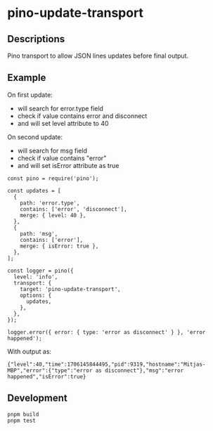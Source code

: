 # pino-update-transport

## Descriptions

Pino transport to allow JSON lines updates before final output.

## Example

On first update:

- will search for error.type field
- check if value contains error and disconnect
- and will set level attribute to 40

On second update:

- will search for msg field
- check if value contains "error"
- and will set isError attribute as true

```
const pino = require('pino');

const updates = [
  {
    path: 'error.type',
    contains: ['error', 'disconnect'],
    merge: { level: 40 },
  },
  {
    path: 'msg',
    contains: ['error'],
    merge: { isError: true },
  },
];

const logger = pino({
  level: 'info',
  transport: {
    target: 'pino-update-transport',
    options: {
      updates,
    },
  },
});

logger.error({ error: { type: 'error as disconnect' } }, 'error happened');
```

With output as:

```
{"level":40,"time":1706145844495,"pid":9319,"hostname":"Mitjas-MBP","error":{"type":"error as disconnect"},"msg":"error happened","isError":true}
```

## Development

```
pnpm build
pnpm test
```
